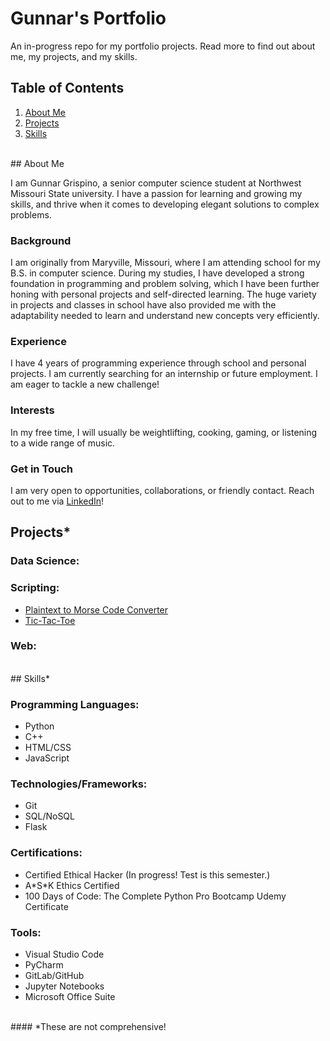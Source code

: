 # Gunnar's Portfolio
An in-progress repo for my portfolio projects. Read more to find out about me, my projects, and my skills.
<br>

## Table of Contents

1. [About Me](#about-me)
2. [Projects](#projects)
3. [Skills](#skills)
<br>
## About Me

I am Gunnar Grispino, a senior computer science student at Northwest Missouri State university. I have a passion for learning and growing my skills, and thrive when it comes to developing elegant solutions to complex problems.

### Background

I am originally from Maryville, Missouri, where I am attending school for my B.S. in computer science. During my studies, I have developed a strong foundation in programming and problem solving, which I have been further honing with personal projects and self-directed learning. The huge variety in projects and classes in school have also provided me with the adaptability needed to learn and understand new concepts very efficiently.

### Experience

I have 4 years of programming experience through school and personal projects.
I am currently searching for an internship or future employment. I am eager to tackle a new challenge!

### Interests

In my free time, I will usually be weightlifting, cooking, gaming, or listening to a wide range of music.

### Get in Touch

I am very open to opportunities, collaborations, or friendly contact. Reach out to me via [LinkedIn](https://www.linkedin.com/in/grispinogunnar)!
<br>
## Projects*

### Data Science:

### Scripting:
* [Plaintext to Morse Code Converter](https://github.com/grispinogunnar/portfolio/tree/main/scripting/text_to_morse)
* [Tic-Tac-Toe](https://github.com/grispinogunnar/portfolio/tree/main/scripting/tic_tac_toe)
### Web:
<br>
## Skills*

### Programming Languages:
* Python
* C++
* HTML/CSS
* JavaScript

### Technologies/Frameworks:
* Git
* SQL/NoSQL
* Flask

### Certifications:
* Certified Ethical Hacker (In progress! Test is this semester.)
* A\*S\*K Ethics Certified
* 100 Days of Code: The Complete Python Pro Bootcamp Udemy Certificate
### Tools:
* Visual Studio Code
* PyCharm
* GitLab/GitHub
* Jupyter Notebooks
* Microsoft Office Suite
<br>
#### *These are not comprehensive!
